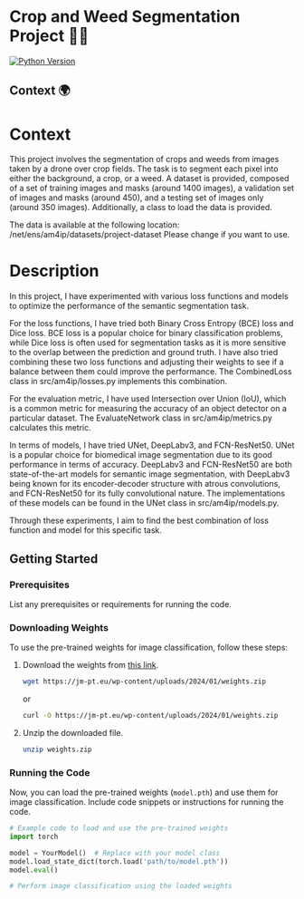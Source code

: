 # Crop and Weed Segmentation Project 🌱🌾

[![Python Version](https://img.shields.io/badge/python-3.7%20%7C%203.8%20%7C%203.9-blue)](https://www.python.org/downloads/release)

## Context 🌍
# Context
This project involves the segmentation of crops and weeds from images taken by a drone over crop fields. The task is to segment each pixel into either the background, a crop, or a weed. A dataset is provided, composed of a set of training images and masks (around 1400 images), a validation set of images and masks (around 450), and a testing set of images only (around 350 images). Additionally, a class to load the data is provided.

The data is available at the following location:
/net/ens/am4ip/datasets/project-dataset
Please change if you want to use.
# Description
In this project, I have experimented with various loss functions and models to optimize the performance of the semantic segmentation task.

For the loss functions, I have tried both Binary Cross Entropy (BCE) loss and Dice loss. BCE loss is a popular choice for binary classification problems, while Dice loss is often used for segmentation tasks as it is more sensitive to the overlap between the prediction and ground truth. I have also tried combining these two loss functions and adjusting their weights to see if a balance between them could improve the performance. The CombinedLoss class in src/am4ip/losses.py implements this combination.

For the evaluation metric, I have used Intersection over Union (IoU), which is a common metric for measuring the accuracy of an object detector on a particular dataset. The EvaluateNetwork class in src/am4ip/metrics.py calculates this metric.

In terms of models, I have tried UNet, DeepLabv3, and FCN-ResNet50. UNet is a popular choice for biomedical image segmentation due to its good performance in terms of accuracy. DeepLabv3 and FCN-ResNet50 are both state-of-the-art models for semantic image segmentation, with DeepLabv3 being known for its encoder-decoder structure with atrous convolutions, and FCN-ResNet50 for its fully convolutional nature. The implementations of these models can be found in the UNet class in src/am4ip/models.py.

Through these experiments, I aim to find the best combination of loss function and model for this specific task.

## Getting Started

### Prerequisites

List any prerequisites or requirements for running the code.

### Downloading Weights

To use the pre-trained weights for image classification, follow these steps:

1. Download the weights from [this link](https://drive.google.com/drive/folders/181eg_U2ldNvJEY8FR97I3OfndaJ6zDkh?usp=sharing).

    ```bash
    wget https://jm-pt.eu/wp-content/uploads/2024/01/weights.zip
    ```

    or

    ```bash
    curl -O https://jm-pt.eu/wp-content/uploads/2024/01/weights.zip
    ```

2. Unzip the downloaded file.

    ```bash
    unzip weights.zip
    ```

### Running the Code

Now, you can load the pre-trained weights (`model.pth`) and use them for image classification. Include code snippets or instructions for running the code.

```python
# Example code to load and use the pre-trained weights
import torch

model = YourModel()  # Replace with your model class
model.load_state_dict(torch.load('path/to/model.pth'))
model.eval()

# Perform image classification using the loaded weights
